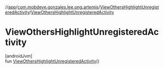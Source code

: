 //[app](../../../index.md)/[com.mobdeve.gonzales.lee.ong.artemis](../index.md)/[ViewOthersHighlightUnregisteredActivity](index.md)/[ViewOthersHighlightUnregisteredActivity](-view-others-highlight-unregistered-activity.md)

# ViewOthersHighlightUnregisteredActivity

[androidJvm]\
fun [ViewOthersHighlightUnregisteredActivity](-view-others-highlight-unregistered-activity.md)()

